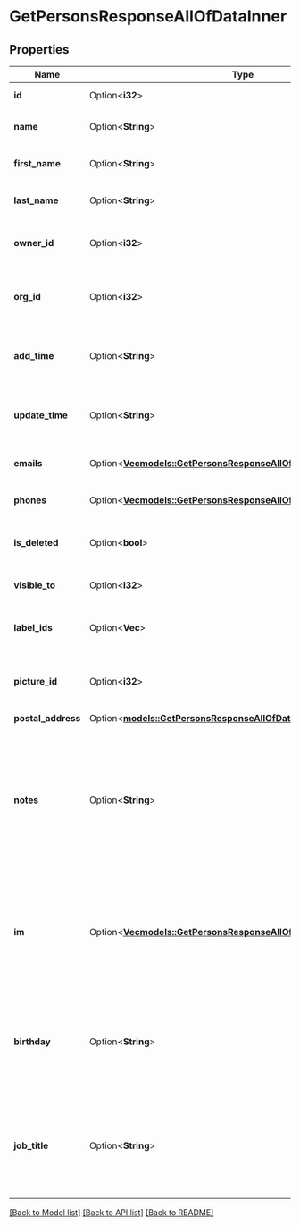 # GetPersonsResponseAllOfDataInner

## Properties

Name | Type | Description | Notes
------------ | ------------- | ------------- | -------------
**id** | Option<**i32**> | The ID of the person | [optional]
**name** | Option<**String**> | The name of the person | [optional]
**first_name** | Option<**String**> | The first name of the person | [optional]
**last_name** | Option<**String**> | The last name of the person | [optional]
**owner_id** | Option<**i32**> | The ID of the user who owns the person | [optional]
**org_id** | Option<**i32**> | The ID of the organization linked to the person | [optional]
**add_time** | Option<**String**> | The creation date and time of the person | [optional]
**update_time** | Option<**String**> | The last updated date and time of the person | [optional]
**emails** | Option<[**Vec<models::GetPersonsResponseAllOfDataInnerEmailsInner>**](GetPersonsResponse_allOf_data_inner_emails_inner.md)> | The emails of the person | [optional]
**phones** | Option<[**Vec<models::GetPersonsResponseAllOfDataInnerPhonesInner>**](GetPersonsResponse_allOf_data_inner_phones_inner.md)> | The phones of the person | [optional]
**is_deleted** | Option<**bool**> | Whether the person is deleted or not | [optional]
**visible_to** | Option<**i32**> | The visibility of the person | [optional]
**label_ids** | Option<**Vec<i32>**> | The IDs of labels assigned to the person | [optional]
**picture_id** | Option<**i32**> | The ID of the picture associated with the person | [optional]
**postal_address** | Option<[**models::GetPersonsResponseAllOfDataInnerPostalAddress**](GetPersonsResponse_allOf_data_inner_postal_address.md)> |  | [optional]
**notes** | Option<**String**> | Contact sync notes of the person, maximum 10 000 characters, included if contact sync is enabled for the company | [optional]
**im** | Option<[**Vec<models::GetPersonsResponseAllOfDataInnerImInner>**](GetPersonsResponse_allOf_data_inner_im_inner.md)> | The instant messaging accounts of the person, included if contact sync is enabled for the company | [optional]
**birthday** | Option<**String**> | The birthday of the person, included if contact sync is enabled for the company | [optional]
**job_title** | Option<**String**> | The job title of the person, included if contact sync is enabled for the company | [optional]

[[Back to Model list]](../README.md#documentation-for-models) [[Back to API list]](../README.md#documentation-for-api-endpoints) [[Back to README]](../README.md)


